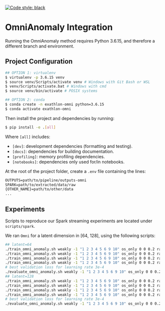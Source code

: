 [![Code style: black](https://img.shields.io/badge/code%20style-black-000000.svg)](https://github.com/psf/black)

# OmniAnomaly Integration

Running the OmniAnomaly method requires Python 3.6.15, and therefore a different branch and environment.

## Project Configuration

```bash
## OPTION 1: virtualenv
$ virtualenv -p 3.6.15 venv
$ source venv/Scripts/activate venv # Windows with Git Bash or WSL
$ venv/Scripts/activate.bat # Windows with cmd
$ source venv/bin/activate # POSIX systems

## OPTION 2: conda
$ conda create -n exathlon-omni python=3.6.15
$ conda activate exathlon-omni
```

Then install the project and dependencies by running:

```bash
$ pip install -e .[all]
```

Where `[all]` includes:

- `[dev]`: development dependencies (formatting and testing).
- `[docs]`: dependencies for building documentation.
- `[profiling]`: memory profiling dependencies.
- `[notebooks]`: dependencies only used for/in notebooks.

At the root of the project folder, create a `.env` file containing the lines:

```txt
OUTPUTS=path/to/pipeline/outputs-omni
SPARK=path/to/extracted/data/raw
{OTHER_NAME}=path/to/other/data
...
```

## Experiments

Scripts to reproduce our Spark streaming experiments are located under `scripts/spark`.

We ran `Omni` for a latent dimension in [64, 128], using the following scripts:

```bash
## latent=64
./train_omni_anomaly.sh weakly -1 "1 2 3 4 5 6 9 10" os_only 0 0 0.2 random 7 regular_scaling minmax 20 1 1 1 mean app-settings-rate 64 200 200 True True 1e-4 nf 10 3e-5 20 0.5 10.0 -5 40 64 1024 1
./train_omni_anomaly.sh weakly -1 "1 2 3 4 5 6 9 10" os_only 0 0 0.2 random 7 regular_scaling minmax 20 1 1 1 mean app-settings-rate 64 200 200 True True 1e-4 nf 10 1e-4 20 0.5 10.0 -5 40 64 1024 1
./train_omni_anomaly.sh weakly -1 "1 2 3 4 5 6 9 10" os_only 0 0 0.2 random 7 regular_scaling minmax 20 1 1 1 mean app-settings-rate 64 200 200 True True 1e-4 nf 10 3e-4 20 0.5 10.0 -5 40 64 1024 1
./train_omni_anomaly.sh weakly -1 "1 2 3 4 5 6 9 10" os_only 0 0 0.2 random 7 regular_scaling minmax 20 1 1 1 mean app-settings-rate 64 200 200 True True 1e-4 nf 10 1e-3 20 0.5 10.0 -5 40 64 1024 1
# best validation loss for learning rate 3e-4
./evaluate_omni_anomaly.sh weakly -1 "1 2 3 4 5 6 9 10" os_only 0 0 0.2 random 7 regular_scaling minmax 20 1 1 1 mean app-settings-rate 64 200 200 True True 1e-4 nf 10 1e-3 20 0.5 10.0 -5 40 64 1024 1
## latent=128
./train_omni_anomaly.sh weakly -1 "1 2 3 4 5 6 9 10" os_only 0 0 0.2 random 7 regular_scaling minmax 20 1 1 1 mean app-settings-rate 128 200 200 True True 1e-4 nf 10 3e-5 20 0.5 10.0 -5 40 64 1024 1
./train_omni_anomaly.sh weakly -1 "1 2 3 4 5 6 9 10" os_only 0 0 0.2 random 7 regular_scaling minmax 20 1 1 1 mean app-settings-rate 128 200 200 True True 1e-4 nf 10 1e-4 20 0.5 10.0 -5 40 64 1024 1
./train_omni_anomaly.sh weakly -1 "1 2 3 4 5 6 9 10" os_only 0 0 0.2 random 7 regular_scaling minmax 20 1 1 1 mean app-settings-rate 128 200 200 True True 1e-4 nf 10 3e-4 20 0.5 10.0 -5 40 64 1024 1
./train_omni_anomaly.sh weakly -1 "1 2 3 4 5 6 9 10" os_only 0 0 0.2 random 7 regular_scaling minmax 20 1 1 1 mean app-settings-rate 128 200 200 True True 1e-4 nf 10 1e-3 20 0.5 10.0 -5 40 64 1024 1
# best validation loss for learning rate 3e-4
./evaluate_omni_anomaly.sh weakly -1 "1 2 3 4 5 6 9 10" os_only 0 0 0.2 random 7 regular_scaling minmax 20 1 1 1 mean app-settings-rate 128 200 200 True True 1e-4 nf 10 3e-4 20 0.5 10.0 -5 40 64 1024 1
```